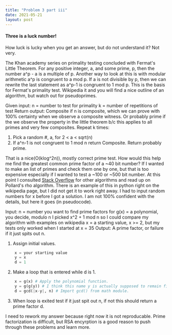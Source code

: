 ```yaml
---
title: "Problem 3 part iii"
date: 2021-05-21
layout: post
---
```

#### Three is a luck number!
How luck is lucky when you get an answer, but do not understand it? Not very.

The Khan academy series on primality testing concluded with Fermat's Little Theorem. For any positive integer, a, and some prime, p, then the number a^p - a is a multiple of p. Another way to look at this is with modular arithmetic a^p is congruent to a mod p. If a is not divisible by p, then we can rewrite the last statement as a^p-1 is congruent to 1 mod p. This is the basis for Fermat's primality test. Wikipedia it and you will find a nice outline of an algorithm, but watch out for pseudoprimes.

Given input: n = number to test for primality
    k = number of repetitions of test
Return output: Composite if n is composite, which we can prove with 100% certainty when we observe a composite witness. Or probably prime if the we observe the property in the little theorem b/c this applies to all primes and very few composites.
Repeat k times:
1. Pick a random #, a, for 2 < a < sqrt(n)
2. If a^n-1 is not congruent to 1 mod n return Composite.
Return probably prime.

That is a nice(O(klog^2n)), mostly correct prime test. How would this help me find the greatest common prime factor of a ~40 bit number? If I wanted to make an list of primes and check them one by one, but that is too expensive especially if I wanted to test a ~100 or ~500 bit number. At this point I consulted [Stack Overflow](https://stackoverflow.com/questions/1877255/problems-with-prime-numbers) for other algorithms and read up on Pollard's rho algorithm. There is an example of this in python right on the wikipedia page, but I did not get it to work right away. I had to input random numbers for x before I got a solution. I am not 100% confident with the details, but here it goes (in pseudocode).

Input: n = number you want to find prime factors for
    g(x) = a polynomial, you decide, modulo n
    I picked x^2 + 1 mod n so I could compare my algorithm with examples on wikipedia
    x = a starting value, x >= 2, but my tests only worked when I started at x = 35
Output: A prime factor, or failure if it just spits out n.
1. Assign initial values.
```python
    x = your starting value
    y = x
    d = 1
```
2. Make a loop that is entered while d is 1.
```python
    x = g(x) # Apply the polynomial function.
    y = g(g(y)) # I think this name y is actually supposed to remain fixed.
    d = gcd(|x-y|, n) # Import gcd() from math module.
```
3. When loop is exited test if it just spit out n, if not this should return a prime factor d.

I need to rework my answer because right now it is not reproducable. Prime factorization is difficult, but RSA encyrption is a good reason to push through these problems and learn more.